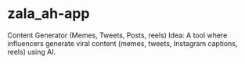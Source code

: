 # zala_ah-app
 Content Generator (Memes, Tweets, Posts, reels)
Idea: A tool where influencers generate viral content (memes, tweets, Instagram captions, reels) using AI.
